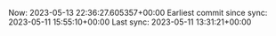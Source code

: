 Now: 2023-05-13 22:36:27.605357+00:00 Earliest commit since sync: 2023-05-11 15:55:10+00:00 Last sync: 2023-05-11 13:31:21+00:00
